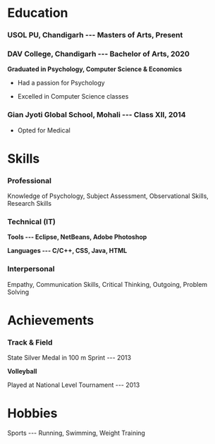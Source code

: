 # **Education**

### **USOL PU, Chandigarh --- Masters of Arts, Present**

### **DAV College, Chandigarh --- Bachelor of Arts, 2020**

**Graduated in Psychology, Computer Science & Economics**

- Had a passion for Psychology

- Excelled in Computer Science classes

### Gian Jyoti Global School, Mohali --- Class XII, 2014

- Opted for Medical

# **Skills**

### **Professional**

Knowledge of Psychology, Subject Assessment, Observational Skills, Research Skills

### **Technical (IT)**

**Tools --- Eclipse, NetBeans, Adobe Photoshop**

**Languages --- C/C++, CSS, Java, HTML**

### **Interpersonal**

Empathy, Communication Skills, Critical Thinking, Outgoing, Problem Solving

# **Achievements**

### **Track & Field**

State Silver Medal in 100 m Sprint --- 2013

**Volleyball**

Played at National Level Tournament --- 2013

# **Hobbies**

Sports --- Running, Swimming, Weight Training
